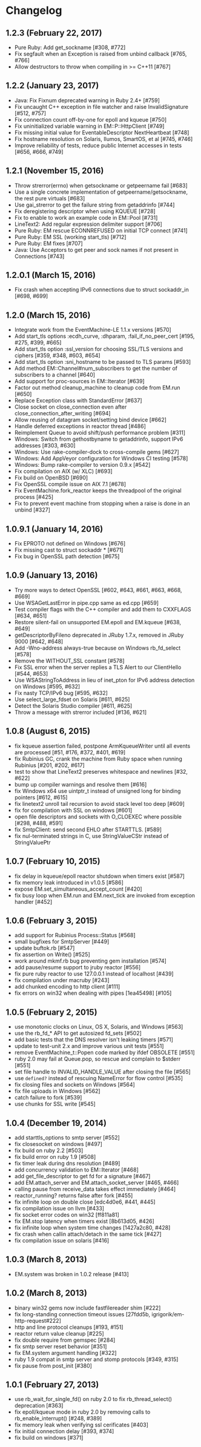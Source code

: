 # Changelog

## 1.2.3 (February 22, 2017)
* Pure Ruby: Add get_sockname [#308, #772]
* Fix segfault when an Exception is raised from unbind callback [#765, #766]
* Allow destructors to throw when compiling in >= C++11 [#767]

## 1.2.2 (January 23, 2017)
* Java: Fix Fixnum deprecated warning in Ruby 2.4+ [#759]
* Fix uncaught C++ exception in file watcher and raise InvalidSignature [#512, #757]
* Fix connection count off-by-one for epoll and kqueue [#750]
* Fix uninitialized variable warning in EM::P::HttpClient [#749]
* Fix missing initial value for EventableDescriptor NextHeartbeat [#748]
* Fix hostname resolution on Solaris, Ilumos, SmartOS, et al [#745, #746]
* Improve reliability of tests, reduce public Internet accesses in tests [#656, #666, #749]

## 1.2.1 (November 15, 2016)
* Throw strerror(errno) when getsockname or getpeername fail [#683]
* Use a single concrete implementation of getpeername/getsockname, the rest pure virtuals [#683]
* Use gai_strerror to get the failure string from getaddrinfo [#744]
* Fix deregistering descriptor when using KQUEUE [#728]
* Fix to enable to work an example code in EM::Pool [#731]
* LineText2: Add regular expression delimiter support [#706]
* Pure Ruby: EM rescue ECONNREFUSED on initial TCP connect [#741]
* Pure Ruby: EM SSL (working start_tls) [#712]
* Pure Ruby: EM fixes [#707]
* Java: Use Acceptors to get peer and sock names if not present in Connections [#743]

## 1.2.0.1 (March 15, 2016)
* Fix crash when accepting IPv6 connections due to struct sockaddr_in [#698, #699]

## 1.2.0 (March 15, 2016)
* Integrate work from the EventMachine-LE 1.1.x versions [#570]
* Add start_tls options :ecdh_curve, :dhparam, :fail_if_no_peer_cert [#195, #275, #399, #665]
* Add start_tls option :ssl_version for choosing SSL/TLS versions and ciphers [#359, #348, #603, #654]
* Add start_tls option :sni_hostname to be passed to TLS params [#593]
* Add method EM::Channel#num_subscribers to get the number of subscribers to a channel [#640]
* Add support for proc-sources in EM::Iterator [#639]
* Factor out method cleanup_machine to cleanup code from EM.run [#650]
* Replace Exception class with StandardError [#637]
* Close socket on close_connection even after close_connection_after_writing [#694]
* Allow reusing of datagram socket/setting bind device [#662]
* Handle deferred exceptions in reactor thread [#486]
* Reimplement Queue to avoid shift/push performance problem [#311]
* Windows: Switch from gethostbyname to getaddrinfo, support IPv6 addresses [#303, #630]
* Windows: Use rake-compiler-dock to cross-compile gems [#627]
* Windows: Add AppVeyor configuration for Windows CI testing [#578]
* Windows: Bump rake-compiler to version 0.9.x [#542]
* Fix compilation on AIX (w/ XLC) [#693]
* Fix build on OpenBSD [#690]
* Fix OpenSSL compile issue on AIX 7.1 [#678]
* Fix EventMachine.fork_reactor keeps the threadpool of the original process [#425]
* Fix to prevent event machine from stopping when a raise is done in an unbind [#327]

## 1.0.9.1 (January 14, 2016)
* Fix EPROTO not defined on Windows [#676]
* Fix missing cast to struct sockaddr * [#671]
* Fix bug in OpenSSL path detection [#675]

## 1.0.9 (January 13, 2016)
* Try more ways to detect OpenSSL [#602, #643, #661, #663, #668, #669]
* Use WSAGetLastError in pipe.cpp same as ed.cpp [#659]
* Test compiler flags with the C++ compiler and add them to CXXFLAGS [#634, #651]
* Restore silent-fail on unsupported EM.epoll and EM.kqueue [#638, #649]
* getDescriptorByFileno deprecated in JRuby 1.7.x, removed in JRuby 9000 [#642, #648]
* Add -Wno-address always-true because on Windows rb_fd_select [#578]
* Remove the WITHOUT_SSL constant [#578]
* Fix SSL error when the server replies a TLS Alert to our ClientHello [#544, #653]
* Use WSAStringToAddress in lieu of inet_pton for IPv6 address detection on Windows [#595, #632]
* Fix nasty TCP/IPv6 bug [#595, #632]
* Use select_large_fdset on Solaris [#611, #625]
* Detect the Solaris Studio compiler [#611, #625]
* Throw a message with strerror included [#136, #621]

## 1.0.8 (August 6, 2015)
* fix kqueue assertion failed, postpone ArmKqueueWriter until all events are processed [#51, #176, #372, #401, #619]
* fix Rubinius GC, crank the machine from Ruby space when running Rubinius [#201, #202, #617]
* test to show that LineText2 preserves whitespace and newlines [#32, #622]
* bump up compiler warnings and resolve them [#616]
* fix Windows x64 use uintptr_t instead of unsigned long for binding pointers [#612, #615]
* fix linetext2 unroll tail recursion to avoid stack level too deep [#609]
* fix for compilation with SSL on windows [#601]
* open file descriptors and sockets with O_CLOEXEC where possible [#298, #488, #591]
* fix SmtpClient: send second EHLO after STARTTLS. [#589]
* fix nul-terminated strings in C, use StringValueCStr instead of StringValuePtr

## 1.0.7 (February 10, 2015)
* fix delay in kqueue/epoll reactor shutdown when timers exist [#587]
* fix memory leak introduced in v1.0.5 [#586]
* expose EM.set_simultaneous_accept_count [#420]
* fix busy loop when EM.run and EM.next_tick are invoked from exception handler [#452]

## 1.0.6 (February 3, 2015)
* add support for Rubinius Process::Status [#568]
* small bugfixes for SmtpServer [#449]
* update buftok.rb [#547]
* fix assertion on Write() [#525]
* work around mkmf.rb bug preventing gem installation [#574]
* add pause/resume support to jruby reactor [#556]
* fix pure ruby reactor to use 127.0.0.1 instead of localhost [#439]
* fix compilation under macruby [#243]
* add chunked encoding to http client [#111]
* fix errors on win32 when dealing with pipes [1ea45498] [#105]

## 1.0.5 (February 2, 2015)
* use monotonic clocks on Linux, OS X, Solaris, and Windows [#563]
* use the rb_fd_* API to get autosized fd_sets [#502]
* add basic tests that the DNS resolver isn't leaking timers [#571]
* update to test-unit 2.x and improve various unit tests [#551]
* remove EventMachine_t::Popen code marked by ifdef OBSOLETE [#551]
* ruby 2.0 may fail at Queue.pop, so rescue and complain to $stderr [#551]
* set file handle to INVALID_HANDLE_VALUE after closing the file [#565]
* use `defined?` instead of rescuing NameError for flow control [#535]
* fix closing files and sockets on Windows [#564]
* fix file uploads in Windows [#562]
* catch failure to fork [#539]
* use chunks for SSL write [#545]

## 1.0.4 (December 19, 2014)
* add starttls_options to smtp server [#552]
* fix closesocket on windows [#497]
* fix build on ruby 2.2 [#503]
* fix build error on ruby 1.9 [#508]
* fix timer leak during dns resolution [#489]
* add concurrency validation to EM::Iterator [#468]
* add get_file_descriptor to get fd for a signature [#467]
* add EM.attach_server and EM.attach_socket_server [#465, #466]
* calling pause from receive_data takes effect immediately [#464]
* reactor_running? returns false after fork [#455]
* fix infinite loop on double close [edc4d0e6, #441, #445]
* fix compilation issue on llvm [#433]
* fix socket error codes on win32 [ff811a81]
* fix EM.stop latency when timers exist [8b613d05, #426]
* fix infinite loop when system time changes [1427a2c80, #428]
* fix crash when callin attach/detach in the same tick [#427]
* fix compilation issue on solaris [#416]

## 1.0.3 (March 8, 2013)
* EM.system was broken in 1.0.2 release [#413]

## 1.0.2 (March 8, 2013)
* binary win32 gems now include fastfilereader shim [#222]
* fix long-standing connection timeout issues [27fdd5b, igrigorik/em-http-request#222]
* http and line protocol cleanups [#193, #151]
* reactor return value cleanup [#225]
* fix double require from gemspec [#284]
* fix smtp server reset behavior [#351]
* fix EM.system argument handling [#322]
* ruby 1.9 compat in smtp server and stomp protocols [#349, #315]
* fix pause from post_init [#380]

## 1.0.1 (February 27, 2013)
* use rb_wait_for_single_fd() on ruby 2.0 to fix rb_thread_select() deprecation [#363]
* fix epoll/kqueue mode in ruby 2.0 by removing calls to rb_enable_interrupt() [#248, #389]
* fix memory leak when verifying ssl cerificates [#403]
* fix initial connection delay [#393, #374]
* fix build on windows [#371]
